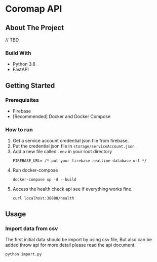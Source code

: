 # Coromap API

## About The Project

// TBD

### Build With

* Python 3.8
* FastAPI

## Getting Started

### Prerequisites

* Firebase
* [Recommended] Docker and Docker Compose

### How to run

1. Get a service account credential json file from firebase.
2. Put the credential json file in `storage/serviceAccount.json`
3. Add a new file called `.env` in your root directory
    ```
    FIREBASE_URL= /* put your firebase realtime database url */
    ```
4. Run docker-compose
    ```shell
    docker-compose up -d --build
    ```
5. Access the health check api see if everything works fine.
    ```shell
    curl localhost:38888/health
    ```

## Usage

### Import data from csv

The first initial data should be import by using csv file, But also can be added throw api for
more detail please read the api document.
```shell
python import.py
```
